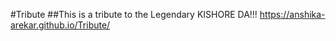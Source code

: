#Tribute
##This is a tribute to the Legendary KISHORE DA!!! https://anshika-arekar.github.io/Tribute/
